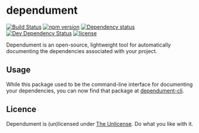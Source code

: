 # dependument

[![Build Status](https://travis-ci.org/Jameskmonger/dependument.svg?branch=typescript)](https://travis-ci.org/Jameskmonger/dependument)
[![npm version](https://badge.fury.io/js/dependument.svg)](https://badge.fury.io/js/dependument)
[![Dependency status](https://david-dm.org/dependument/dependument/status.png)](https://david-dm.org/dependument/dependument#info=dependencies&view=table)
[![Dev Dependency Status](https://david-dm.org/dependument/dependument/dev-status.png)](https://david-dm.org/dependument/dependument#info=devDependencies&view=table)
[![license](https://img.shields.io/badge/license-unlicense-blue.svg)](http://shields.io/)

Dependument is an open-source, lightweight tool for automatically documenting the dependencies associated with your project.

## Usage

While this package used to be the command-line interface for documenting your dependencies, you can now find that package at [dependument-cli](http://github.com/dependument/dependument-cli).

## Licence
Dependument is (un)licensed under [The Unlicense](http://unlicense.org/). Do what you like with it.
